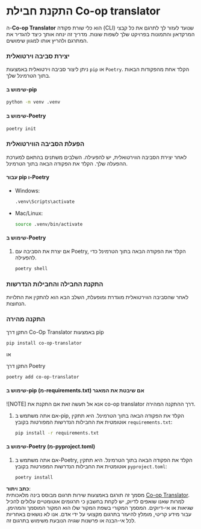 <!--
CO_OP_TRANSLATOR_METADATA:
{
  "original_hash": "b6d85d887d2664539a438dae5d0dfa50",
  "translation_date": "2025-06-12T18:35:54+00:00",
  "source_file": "getting_started/command-line-guide/install-package.md",
  "language_code": "he"
}
-->
# התקנת חבילת Co-op translator

ה-**Co-op Translator** הוא כלי שורת פקודה (CLI) שנועד לעזור לך לתרגם את כל קבצי המרקדאון והתמונות בפרויקט שלך לשפות שונות. מדריך זה ינחה אותך כיצד להגדיר את המתרגם ולהריץ אותו למגוון שימושים.

### יצירת סביבה וירטואלית

ניתן ליצור סביבה וירטואלית באמצעות `pip` או `Poetry`. הקלד אחת מהפקודות הבאות בתוך הטרמינל שלך.

#### שימוש ב-pip

```bash
python -m venv .venv
```

#### שימוש ב-Poetry

```bash
poetry init
```

### הפעלת הסביבה הווירטואלית

לאחר יצירת הסביבה הווירטואלית, יש להפעילה. השלבים משתנים בהתאם למערכת ההפעלה שלך. הקלד את הפקודה הבאה בתוך הטרמינל.

#### עבור pip ו-Poetry

- Windows:

    ```bash
    .venv\Scripts\activate
    ```

- Mac/Linux:

    ```bash
    source .venv/bin/activate
    ```

#### שימוש ב-Poetry

1. אם יצרת את הסביבה עם Poetry, הקלד את הפקודה הבאה בתוך הטרמינל כדי להפעילה.

    ```bash
    poetry shell
    ```

### התקנת החבילה והחבילות הנדרשות

לאחר שהסביבה הווירטואלית מוגדרת ומופעלת, השלב הבא הוא להתקין את התלויות הנחוצות.

### התקנה מהירה

התקן דרך Co-Op Translator באמצעות pip

```
pip install co-op-translator
```
או

התקן דרך Poetry

```
poetry add co-op-translator
```

#### שימוש ב-pip (מ-requirements.txt) אם שיבטת את המאגר

![NOTE] אנא אל תעשה זאת אם התקנת את co-op translator דרך ההתקנה המהירה.

1. אם אתה משתמש ב-pip, הקלד את הפקודה הבאה בתוך הטרמינל. היא תתקין אוטומטית את החבילות הנדרשות המפורטות בקובץ `requirements.txt`:

    ```bash
    pip install -r requirements.txt
    ```

#### שימוש ב-Poetry (מ-pyproject.toml)

1. אם אתה משתמש ב-Poetry, הקלד את הפקודה הבאה בתוך הטרמינל. היא תתקין אוטומטית את החבילות הנדרשות המפורטות בקובץ `pyproject.toml`:

    ```bash
    poetry install
    ```

**כתב ויתור**:  
מסמך זה תורגם באמצעות שירות תרגום מבוסס בינה מלאכותית [Co-op Translator](https://github.com/Azure/co-op-translator). למרות שאנו שואפים לדיוק, יש לקחת בחשבון כי תרגומים אוטומטיים עלולים להכיל שגיאות או אי-דיוקים. המסמך המקורי בשפת המקור שלו הוא המקור המוסמך והמהימן. עבור מידע קריטי, מומלץ להיעזר בתרגום מקצועי על ידי אדם. אנו לא נושאים באחריות לכל אי-הבנה או פרשנות שגויה הנובעת משימוש בתרגום זה.